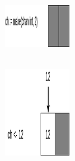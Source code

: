 <div style="display: flex; flex-direction: column; padding-right: 300px">
  <img src="static/go-channels1.png" style="width:800px; height: 132px; align-self: flex-end;" />
  <img src="static/go-channels2.png" style="margin-top: 70px; width:600px; height: 273px; align-self: flex-end;" /> <!-- .element: class="fragment" data-fragment-index="1" -->
</div>
